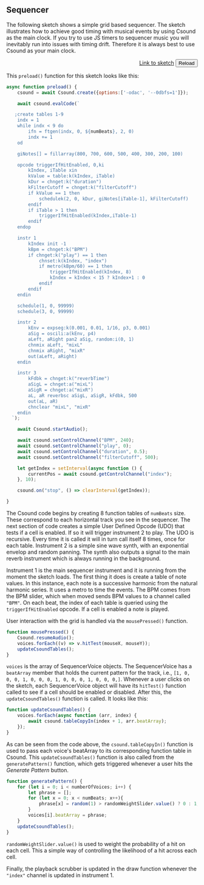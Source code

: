 ## Sequencer

The following sketch shows a simple grid based sequencer. The sketch illustrates how to achieve good timing with musical events by using Csound as the main clock. If you try to use JS timers to sequencer music you will inevitably run into issues with timing drift. Therefore it is always best to use Csound as your main clock. 

[](/sequencer/index.html ':include :type=iframe width=800px height=450px frameBorder=0 scrolling="no"')
<p align="right">
<a href="https://github.com/rorywalsh/p5.Csound/blob/master/docs/examples/sequencer/sketch.js" target="_blank">Link to sketch</a>    <button class="button" onclick="reloadPage()">Reload</button>
</p>

This `preload()` function for this sketch looks like this:

```js
async function preload() {
    csound = await Csound.create({options:['-odac', '--0dbfs=1']});

    await csound.evalCode(`

   ;create tables 1-9
	indx = 1
	while indx < 9 do
		ifn = ftgen(indx, 0, ${numBeats}, 2, 0)
		indx += 1
	od

    giNotes[] = fillarray(800, 700, 600, 500, 400, 300, 200, 100)

    opcode triggerIfHitEnabled, 0,ki
        kIndex, iTable xin
        kValue = table:k(kIndex, iTable)
        kDur = chnget:k("duration")
        kFilterCutoff = chnget:k("filterCutoff")
        if kValue == 1 then
            schedulek(2, 0, kDur, giNotes[iTable-1], kFilterCutoff)
        endif
        if iTable > 1 then
	        triggerIfHitEnabled(kIndex,iTable-1)
        endif
    endop

    instr 1
        kIndex init -1
        kBpm = chnget:k("BPM")
        if chnget:k("play") == 1 then      
            chnset:k(kIndex, "index")
            if metro(kBpm/60) == 1 then
                triggerIfHitEnabled(kIndex, 8)
                kIndex = kIndex < 15 ? kIndex+1 : 0
            endif      
        endif
    endin

    schedule(1, 0, 99999)
    schedule(3, 0, 99999)

    instr 2
        kEnv = expseg:k(0.001, 0.01, 1/16, p3, 0.001)
        aSig = oscili:a(kEnv, p4)
        aLeft, aRight pan2 aSig, random:i(0, 1)
        chnmix aLeft, "mixL"
        chnmix aRight, "mixR"
        out(aLeft, aRight)
    endin

    instr 3
        kFdbk = chnget:k("reverbTime")
        aSigL = chnget:a("mixL")
        aSigR = chnget:a("mixR")
        aL, aR reverbsc aSigL, aSigR, kFdbk, 500
        out(aL, aR)
        chnclear "mixL", "mixR"
    endin
  `);

    await Csound.startAudio();

    await csound.setControlChannel("BPM", 240);
    await csound.setControlChannel("play", 0);
    await csound.setControlChannel("duration", 0.5);
    await csound.setControlChannel("filterCutoff", 500);

    let getIndex = setInterval(async function () {
        currentPos = await csound.getControlChannel("index");
    }, 10);

    csound.on("stop", () => clearInterval(getIndex));

}
```

The Csound code begins by creating 8 function tables of `numBeats` size. These correspond to each horizontal track you see in the sequencer. The next section of code creates a simple User Defined Opcode (UDO) that tests if a cell is enabled. If so it will trigger instrument 2 to play. The UDO is recursive. Every time it is called it will in turn call itself 8 times, once for each table. Instrument 2 is a simple sine wave synth, with an exponential envelop and random panning. The synth also outputs a signal to the main reverb instrument which is always running in the background.  

Instrument 1 is the main sequencer instrument and it is running from the moment the sketch loads. The first thing it does is create a table of note values. In this instance, each note is a successive harmonic from the natural harmonic series. It uses a metro to time the events. The BPM comes from the BPM slider, which when moved sends BPM values to a channel called `"BPM"`. On each beat, the index of each table is queried using the `triggerIfHitEnabled` opcode. If a cell is enabled a note is played. 

User interaction with the grid is handled via the `mousePressed()` function.

```js
function mousePressed() {
    Csound.resumeAudio();
    voices.forEach((v) => v.hitTest(mouseX, mouseY));
    updateCsoundTables();
}
```

`voices` is the array of SequencerVoice objects. The SequencerVoice has a `beatArray` member that holds the current pattern for the track, i.e., `[1, 0, 0, 0, 1, 0, 0, 0, 1, 0, 0, 0, 1, 0, 0, 0,]`. Whenever a user clicks on the sketch, each SequencerVoice object will have its `hitTest()` function called to see if a cell should be enabled or disabled. After this, the `updateCsoundTables()` function is called. It looks like this:

```js
function updateCsoundTables() {
    voices.forEach(async function (arr, index) {
        await csound.tableCopyIn(index + 1, arr.beatArray);
    });
}
```

As can be seen from the code above, the `csound.tableCopyIn()` function is used to pass each voice's beatArray to its corresponding function table in Csound. This `updateCsoundTables()` function is also called from the `generatePattern()` function, which gets triggered whenever a user hits the *Generate Pattern* button. 

```js
function generatePattern() {
    for (let i = 0; i < numberOfVoices; i++) {
        let phrase = [];
        for (let x = 0; x < numBeats; x++){
            phrase[x] = random(1) > randomWeightSlider.value() ? 0 : 1;
        }
        voices[i].beatArray = phrase;
    }
    updateCsoundTables();
}
```

`randomWeightSlider.value()` is used to weight the probability of a hit on each cell. This a simple way of controlling the likelihood of a hit across each cell. 

Finally, the playback scrubber is updated in the draw function whenever the `"index"` channel is updated in instrument 1. 


